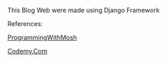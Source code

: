 This Blog Web were made using Django Framework

References:

[ProgrammingWithMosh](https://www.youtube.com/@programmingwithmosh)

[Codemy.Com](https://www.youtube.com/@Codemycom)

